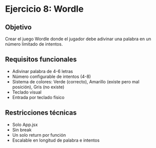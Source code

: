 # Ejercicio 8: Wordle

## Objetivo
Crear el juego Wordle donde el jugador debe adivinar una palabra en un número limitado de intentos.

## Requisitos funcionales
- Adivinar palabra de 4-6 letras
- Número configurable de intentos (4-8)
- Sistema de colores: Verde (correcto), Amarillo (existe pero mal posición), Gris (no existe)
- Teclado visual
- Entrada por teclado físico

## Restricciones técnicas
- Solo App.jsx
- Sin break
- Un solo return por función
- Escalable en longitud de palabra e intentos
